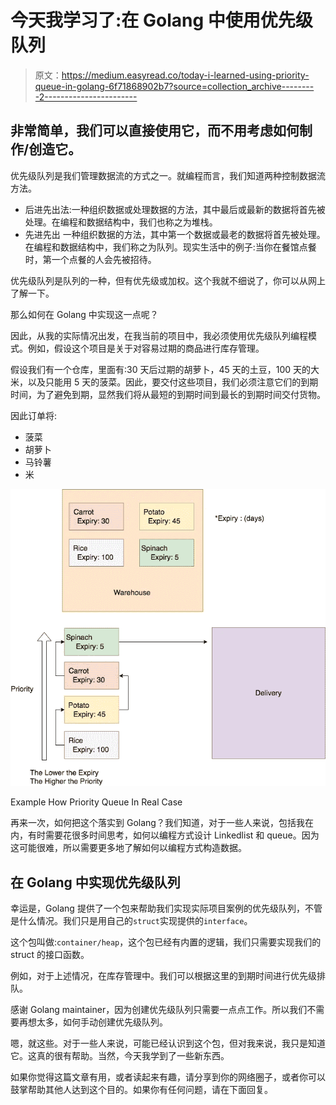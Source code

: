 # 今天我学习了:在 Golang 中使用优先级队列

> 原文：<https://medium.easyread.co/today-i-learned-using-priority-queue-in-golang-6f71868902b7?source=collection_archive---------2----------------------->

## 非常简单，我们可以直接使用它，而不用考虑如何制作/创造它。

优先级队列是我们管理数据流的方式之一。就编程而言，我们知道两种控制数据流方法。

*   后进先出法:一种组织数据或处理数据的方法，其中最后或最新的数据将首先被处理。在编程和数据结构中，我们也称之为堆栈。
*   先进先出
    一种组织数据的方法，其中第一个数据或最老的数据将首先被处理。在编程和数据结构中，我们称之为队列。现实生活中的例子:当你在餐馆点餐时，第一个点餐的人会先被招待。

优先级队列是队列的一种，但有优先级或加权。这个我就不细说了，你可以从网上了解一下。

那么如何在 Golang 中实现这一点呢？

因此，从我的实际情况出发，在我当前的项目中，我必须使用优先级队列编程模式。例如，假设这个项目是关于对容易过期的商品进行库存管理。

假设我们有一个仓库，里面有:30 天后过期的胡萝卜，45 天的土豆，100 天的大米，以及只能用 5 天的菠菜。因此，要交付这些项目，我们必须注意它们的到期时间，为了避免到期，显然我们将从最短的到期时间到最长的到期时间交付货物。

因此订单将:

*   菠菜
*   胡萝卜
*   马铃薯
*   米

![](img/3f54ebd002e1bb4c438bf640ab85d4b7.png)

Example How Priority Queue In Real Case

再来一次，如何把这个落实到 Golang？我们知道，对于一些人来说，包括我在内，有时需要花很多时间思考，如何以编程方式设计 Linkedlist 和 queue。因为这可能很难，所以需要更多地了解如何以编程方式构造数据。

## 在 Golang 中实现优先级队列

幸运是，Golang 提供了一个包来帮助我们实现实际项目案例的优先级队列，不管是什么情况。我们只是用自己的`struct`实现提供的`interface`。

这个包叫做:`container/heap`，这个包已经有内置的逻辑，我们只需要实现我们的 struct 的接口函数。

例如，对于上述情况，在库存管理中。我们可以根据这里的到期时间进行优先级排队。

感谢 Golang maintainer，因为创建优先级队列只需要一点点工作。所以我们不需要再想太多，如何手动创建优先级队列。

嗯，就这些。对于一些人来说，可能已经认识到这个包，但对我来说，我只是知道它。这真的很有帮助。当然，今天我学到了一些新东西。

如果你觉得这篇文章有用，或者读起来有趣，请分享到你的网络圈子，或者你可以鼓掌帮助其他人达到这个目的。如果你有任何问题，请在下面回复。